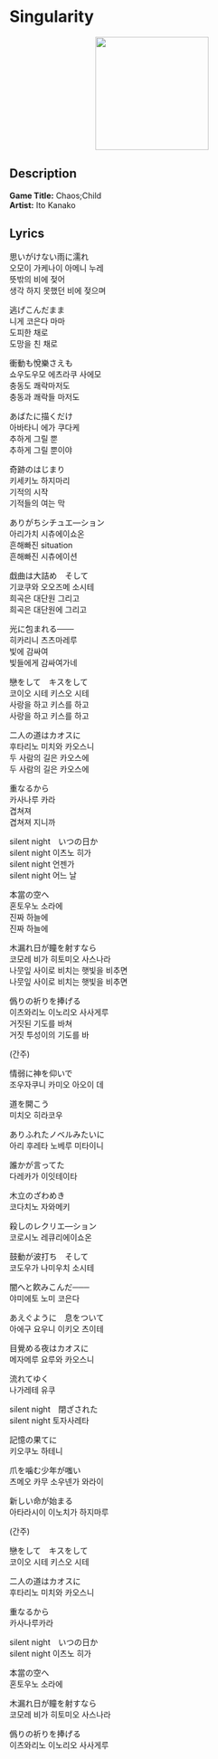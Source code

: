 # **Singularity**

<div style="text-align: center;">
    <img src="http://image.genie.co.kr/Y/IMAGE/IMG_ALBUM/081/110/851/81110851_1539165146087_1_600x600.JPG" width=200 height=200>
</div>

## **Description**
**Game Title:** Chaos;Child  
**Artist:** Ito Kanako

## **Lyrics**

思いがけない雨に濡れ  
오모이 가케나이 아메니 누레  
뜻밖의 비에 젖어  
생각 하지 못했던 비에 젖으며  
  
逃げこんだまま  
니게 코은다 마마  
도피한 채로  
도망을 친 채로  

衝動も悅樂さえも  
쇼우도우모 에츠라쿠 사에모  
충동도 쾌락마저도  
충동과 쾌락들 마저도  

あばたに描くだけ  
아바타니 에가 쿠다케  
추하게 그릴 뿐  
추하게 그릴 뿐이야  

奇跡のはじまり  
키세키노 하지마리  
기적의 시작  
기적들의 여는 막  

ありがちシチュエ―ション  
아리가치 시츄에이쇼온  
흔해빠진 situation  
흔해빠진 시츄에이션  

戱曲は大詰め　そして  
기쿄쿠와 오오즈메 소시테  
희곡은 대단원 그리고  
희곡은 대단원에 그리고  

光に包まれる───  
히카리니 츠츠마레루  
빛에 감싸여  
빛들에게 감싸여가네  

戀をして　キスをして  
코이오 시테 키스오 시테  
사랑을 하고 키스를 하고  
사랑을 하고 키스를 하고  

二人の道はカオスに  
후타리노 미치와 카오스니  
두 사람의 길은 카오스에  
두 사람의 길은 카오스에  

重なるから  
카사나루 카라  
겹쳐져  
겹쳐져 지니까  

silent night　いつの日か  
silent night 이츠노 히가  
silent night 언젠가  
silent night 어느 날  

本當の空へ  
혼토우노 소라에  
진짜 하늘에  
진짜 하늘에  

木漏れ日が瞳を射すなら  
코모레 비가 히토미오 사스나라  
나뭇잎 사이로 비치는 햇빛을 비추면  
나뭇잎 사이로 비치는 햇빛을 비추면  

僞りの祈りを捧げる  
이츠와리노 이노리오 사사게루  
거짓된 기도를 바쳐  
거짓 투성이의 기도를 바  

(간주)

情弱に神を仰いで  
조우자쿠니 카미오 아오이 데  

道を開こう  
미치오 히라코우  

ありふれたノベルみたいに  
아리 후레타 노베루 미타이니

誰かが言ってた  
다레카가 이잇테이타

木立のざわめき  
코다치노 자와메키  

殺しのレクリエ―ション  
코로시노 레큐리에이쇼온  

鼓動が波打ち　そして  
코도우가 나미우치 소시테  

闇へと飮みこんだ───  
야미에토 노미 코은다  

あえぐように　息をついて  
아에구 요우니 이키오 츠이테  

目覺める夜はカオスに  
메자메루 요루와 카오스니  

流れてゆく  
나가레테 유쿠  

silent night　閉ざされた  
silent night 토자사레타  

記憶の果てに  
키오쿠노 하테니  

爪を噛む少年が嗤い  
츠메오 카무 소우넨가 와라이  

新しい命が始まる  
아타라시이 이노치가 하지마루  

(간주)  

戀をして　キスをして  
코이오 시테 키스오 시테  

二人の道はカオスに  
후타리노 미치와 카오스니  

重なるから  
카사나루카라

silent night　いつの日か  
silent night 이츠노 히가

本當の空へ  
혼토우노 소라에

木漏れ日が瞳を射すなら  
코모레 비가 히토미오 사스나라  

僞りの祈りを捧げる  
이츠와리노 이노리오 사사게루
